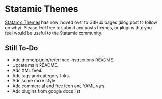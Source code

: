 # Statamic Themes

[Statamic Themes](http://www.statamicthemes.com) has now moved over to GitHub pages (blog post to follow on why). Please feel free to submit any posts themes, or plugins that you feel would be useful to the Statamic community.

## Still To-Do

- Add theme/plugin/reference instructions README.
- Update main README.
- Add XML feed.
- Add tags and category links.
- Add some more style.
- Add commercial and free icon and YAML vars.
- Add plugins from google docs list.

